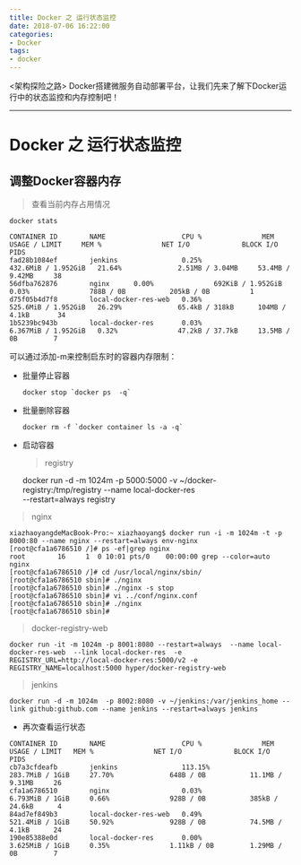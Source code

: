 ```yaml
---
title: Docker 之 运行状态监控
date: 2018-07-06 16:22:00
categories:
- Docker
tags:
- docker
---
```


<架构探险之路> Docker搭建微服务自动部署平台，让我们先来了解下Docker运行中的状态监控和内存控制吧！

---

# Docker 之 运行状态监控

## 调整Docker容器内存

> 查看当前内存占用情况

    docker stats

    CONTAINER ID        NAME                   CPU %               MEM USAGE / LIMIT     MEM %               NET I/O             BLOCK I/O           PIDS
    fad28b1084ef        jenkins                0.25%               432.6MiB / 1.952GiB   21.64%              2.51MB / 3.04MB     53.4MB / 9.42MB     38
    56dfba762876        nginx      0.00%               692KiB / 1.952GiB     0.03%               788B / 0B           205kB / 0B          1
    d75f05b4d7f8        local-docker-res-web   0.36%               525.6MiB / 1.952GiB   26.29%              65.4kB / 318kB      104MB / 4.1kB       34
    1b5239bc943b        local-docker-res       0.03%               6.367MiB / 1.952GiB   0.32%               47.2kB / 37.7kB     13.5MB / 0B         7

  可以通过添加-m来控制启东时的容器内存限制：

-   批量停止容器

        docker stop `docker ps  -q`

-   批量删除容器

        docker rm -f `docker container ls -a -q`

-   启动容器

    > registry


    docker run -d -m 1024m -p 5000:5000 -v ~/docker-registry:/tmp/registry --name local-docker-res  
    --restart=always registry

> nginx

    xiazhaoyangdeMacBook-Pro:~ xiazhaoyang$ docker run -i -m 1024m -t -p 8000:80 --name nginx --restart=always env-nginx
    [root@cfa1a6786510 /]# ps -ef|grep nginx
    root        16     1  0 10:01 pts/0    00:00:00 grep --color=auto nginx
    [root@cfa1a6786510 /]# cd /usr/local/nginx/sbin/
    [root@cfa1a6786510 sbin]# ./nginx
    [root@cfa1a6786510 sbin]# ./nginx -s stop
    [root@cfa1a6786510 sbin]# vi ../conf/nginx.conf
    [root@cfa1a6786510 sbin]# ./nginx
    [root@cfa1a6786510 sbin]#

> docker-registry-web

    docker run -it -m 1024m -p 8001:8080 --restart=always  --name local-docker-res-web  --link local-docker-res  -e  REGISTRY_URL=http://local-docker-res:5000/v2 -e  REGISTRY_NAME=localhost:5000 hyper/docker-registry-web

> jenkins

    docker run -d -m 1024m  -p 8002:8080 -v ~/jenkins:/var/jenkins_home --link github:github.com --name jenkins --restart=always jenkins

-   再次查看运行状态

```
CONTAINER ID        NAME                   CPU %               MEM USAGE / LIMIT   MEM %               NET I/O             BLOCK I/O           PIDS
cb7a3cfdeafb        jenkins                113.15%             283.7MiB / 1GiB     27.70%              648B / 0B           11.1MB / 9.31MB     26
cfa1a6786510        nginx                  0.03%               6.793MiB / 1GiB     0.66%               928B / 0B           385kB / 24.6kB      4
84ad7ef849b3        local-docker-res-web   0.49%               521.4MiB / 1GiB     50.92%              928B / 0B           74.5MB / 4.1kB      24
190e85388e0d        local-docker-res       0.00%               3.625MiB / 1GiB     0.35%               1.11kB / 0B         1.29MB / 0B         7

```
